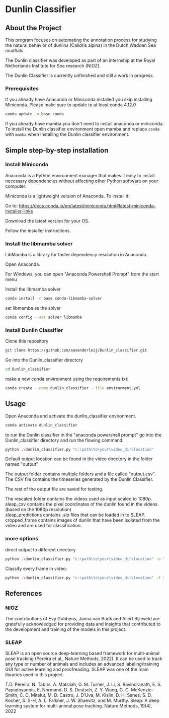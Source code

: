 # Dunlin Classifier
## About the Project

 This program focuses on automating the annotation process for studying the natural behavior of dunlins
 (Calidris alpina) in the Dutch Wadden Sea mudflats.

The Dunlin classifier was developed as part of an internship at the Royal Netherlands Institute for Sea research (NIOZ).

The Dunlin Classifier is currently unfinished and still a work in progress. 


### Prerequisites

If you already have Anaconda or Miniconda installed you skip installing Miniconda.
Please make sure to update to at least conda 4.12.0

```bash
conda update -n base conda
```
If you already have mamba you don't need to install anaconda or miniconda. To install the Dunlin classifier
environment open mamba and replace `conda` with `mamba` when installing the Dunlin classifier environment.

## Simple step-by-step installation ###

### Install Miniconda 

Anaconda is a Python environment manager that makes it easy to install necessary dependencies without
affecting other Python software on your computer.

Miniconda is a lightweight version of Anaconda. To install it:

Go to: https://docs.conda.io/en/latest/miniconda.html#latest-miniconda-installer-links

Download the latest version for your OS.

Follow the installer instructions.
### Install the libmamba solver

LibMamba is a library for faster dependency resolution in Anaconda. 

Open Anaconda.

For Windows, you can open "Anaconda Powershell Prompt" from the start menu



Install the libmamba solver
```bash
conda install -n base conda-libmamba-solver
```

set libmamba as the solver

```bash
conda config --set solver libmamba
```

### install Dunlin Classifier

Clone this repository

```bash 
git clone https://github.com/aavanderleij/Dunlin_classifier.git
```

Go into the Dunlin_classifier directory

```bash
cd Dunlin_classifier
```

make a new conda environment using the requirements.txt:

```bash
conda create --name dunlin_classifier --file environment.yml
```


## Usage

Open Anaconda and activate the dunlin_classifier environment.

```bash
conda activate dunlin_classifier
```

to run the Dunlin classifier in the "anaconda powershell prompt" go into the Dunlin_classifier directory and run the
flowing command:

```bash
python .\dunlin_classifier.py "c:\path\to\your\video_dir\location"
```

Default output location can be found in the video directory in the folder named "output"

The output folder contains multiple folders and a file called "output.csv". The CSV file contains the timeseries
generated by the Dunlin Classifier.

The rest of the output file are saved for testing.

The rescaled folder contains the videos used as input scaled to 1080p.  
sleap_csv contains the pixel coordinates of the dunlin found in the videos. (based on the 1080p resolution)  
sleap_predictions contains .slp files that can be loaded in to SLEAP.  
cropped_frame contains images of dunlin that have been isolated from the video and are used for classification.

### more options

direct output to different directory

```bash
python .\dunlin_classifier.py "c:\path\to\your\video_dir\location" -o "c:\path\to\output"
```

Classify every frame in video:

```bash
python .\dunlin_classifier.py "c:\path\to\your\video_dir\location" -f 1
```


## References ##

### NIOZ

The contributions of Evy Gobbens, Janna van Burik and Allert Bijleveld are gratefully acknowledged for providing
 data and insights that contributed to the development and training of the models in this project.

### SLEAP 

SLEAP is an open source deep-learning based framework for multi-animal pose tracking (Pereira et al., Nature Methods,
2022). It can be used to track any type or number of animals and includes an advanced labeling/training GUI for active
learning and proofreading. SLEAP was one of the main libraries used in this project.

T.D. Pereira, N. Tabris, A. Matsliah, D. M. Turner, J. Li, S. Ravindranath, E. S. Papadoyannis, E. Normand,
D. S. Deutsch, Z. Y. Wang, G. C. McKenzie-Smith, C. C. Mitelut, M. D. Castro, J. D’Uva, M. Kislin, D. H. Sanes,
S. D. Kocher, S. S-H, A. L. Falkner, J. W. Shaevitz, and M. Murthy. Sleap: A deep learning system for multi-animal pose
tracking. Nature Methods, 19(4), 2022


